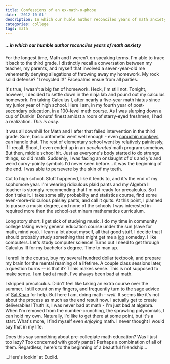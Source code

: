 ```yaml
---
title: Confessions of an ex-math-o-phobe
date: '2012-10-01'
description: In which our huble author reconciles years of math anxiety
categories: college
tags: math
---
```


##### *...in which our humble author reconciles years of math anxiety*


For the longest time, Math and I weren't on speaking terms. I'm able to trace it back to the third grade. I distinctly recall a conversation between my teacher, my parents, and myself that involved a seven-year-old me vehemently denying allegations of throwing away my homework. My rock solid defense? "I recycled it!" Facepalms ensue from all parties.

It's true, I wasn't a big fan of homework. Heck, I'm still not. Tonight, however, I decided to settle down in the ninja lab and pound out my calculus homework. I'm taking Calculus I, after nearly a five-year math hiatus since my junior year of high school. Here I am, in my fourth year of post-secondary education, in a 100-level math course. As I was slurping down a cup of Dunkin' Donuts' finest amidst a room of starry-eyed freshmen, I had a realization. *This is easy.*

It was all downhill for Math and I after that failed intervention in the third grade. Sure, basic arithmetic went well enough - even [capuchin monkeys](http://www.newscientist.com/article/dn12484-monkeys-learn-to-do-arithmetic-for-peanuts.html) can handle that. The rest of elementary school went by relatively painlessly, if I recall. Shoot, I even ended up in an *accelerated* math program somehow. But then, middle school hit. Just as everyone's body started to do strange things, so did math. Suddenly, I was facing an onslaught of x's and y's and weird curvy-pointy symbols I'd never seen before... it was the beginning of the end. I was able to persevere by the skin of my teeth. 

Cut to high school. Stuff happened, like it tends to, and it's the end of my sophomore year. I'm wearing ridiculous plaid pants and my Algebra II teacher is strongly reccomending that I'm not ready for precalculus. So I don't take it. I take some silly probability and statistics course, find some even-more-ridiculous paisley pants, and call it quits. At this point, I planned to pursue a music degree, and none of the schools I was interested in required more then the school-set minum mathematics curriculum. 

Long story short, I get sick of studying music. I do my time in community college taking every general education course under the sun (save for math, mind you). I learn a lot about myself, all that good stuff. I decide that I should probably study something that might get me a [job](http://2media.nowpublic.net/images//56/7d/567d4330074c3b1bfe5065581ea096db.jpg) someday. I like computers. Let's study computer science! Turns out I need to get through Calculus III for my bachelor's degree. Time to man up. 

I enroll in the course, buy my several hundred dollar textbook, and prepare my brain for the mental reaming of a lifetime. A couple class sessions later, a question burns -- is that it? TThis makes sense. This is not supposed to make sense. I am bad at math. I've always been bad at math. 

I skipped precalculus. Didn't feel like taking an extra course over the summer. I still count on my fingers, and frequently turn to the sage advice of [Sal Khan](www.khanacademy.org) for help. But here I am, doing math - *well*. It seems like it's not about the process as much as the end result now. I actually get to create deliverables! Truth is, I was never bad at math - I'm just bad at algebra. When I'm removed from the number-crunching, the sprawling polynomials, I can hold my own. Naturally, I'd like to get there at some point, but it's a start. What's more, I find myself even *enjoying* math. I never thought I would say that in my life. 

Does this say something about pre-collegiate math education? Was I just too lazy? Too concerned with goofy pants? Perhaps a combination of all of them. Regardless, here's to the beginning of a beautiful friendship...

...Here's lookin' at Euclid.
